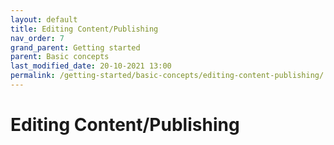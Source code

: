 ```yaml
---
layout: default
title: Editing Content/Publishing
nav_order: 7
grand_parent: Getting started
parent: Basic concepts
last_modified_date: 20-10-2021 13:00
permalink: /getting-started/basic-concepts/editing-content-publishing/
---
```


# Editing Content/Publishing